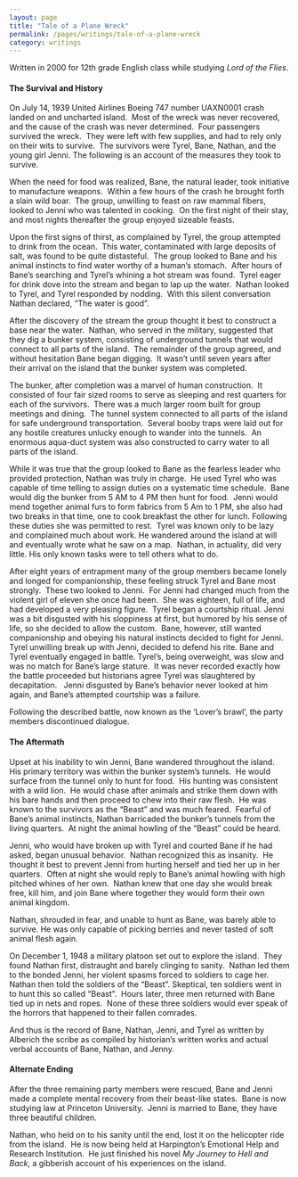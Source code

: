 ```yaml
---
layout: page
title: "Tale of a Plane Wreck"
permalink: /pages/writings/tale-of-a-plane-wreck
category: writings
---
```

<!-- wp:paragraph {"textColor":"very-dark-gray","backgroundColor":"very-light-gray","fontSize":"small"} -->
<p class="has-text-color has-background has-small-font-size has-very-dark-gray-color has-very-light-gray-background-color">Written in 2000 for 12th grade English class while studying <em>Lord of the Flies</em>.</p>
<!-- /wp:paragraph -->

<!-- wp:heading {"level":4} -->
<h4>The Survival and History&nbsp;&nbsp;&nbsp;&nbsp;&nbsp;&nbsp; </h4>
<!-- /wp:heading -->

<!-- wp:paragraph -->
<p>On July 14, 1939 United Airlines Boeing 747 number UAXN0001
crash landed on and uncharted island.&nbsp;
Most of the wreck was never recovered, and the cause of the crash was
never determined.&nbsp; Four passengers
survived the wreck.&nbsp; They were left with
few supplies, and had to rely only on their wits to survive.&nbsp; The survivors were Tyrel, Bane, Nathan, and
the young girl Jenni. The following is an account of the measures they took to
survive.</p>
<!-- /wp:paragraph -->

<!-- wp:paragraph -->
<p>When the need for food was realized, Bane, the natural
leader, took initiative to manufacture weapons.&nbsp;
Within a few hours of the crash he brought forth a slain wild boar.&nbsp; The group, unwilling to feast on raw mammal
fibers, looked to Jenni who was talented in cooking.&nbsp; On the first night of their stay, and most
nights thereafter the group enjoyed sizeable feasts.</p>
<!-- /wp:paragraph -->

<!-- wp:paragraph -->
<p>Upon the first signs of thirst, as complained by Tyrel, the group attempted to drink from the ocean.  This water, contaminated with large deposits of salt, was found to be quite distasteful.  The group looked to Bane and his animal instincts to find water worthy of a human’s stomach.  After hours of Bane’s searching and Tyrel’s whining a hot stream was found.  Tyrel eager for drink dove into the stream and began to lap up the water.  Nathan looked to Tyrel, and Tyrel responded by nodding.  With this silent conversation Nathan declared, “The water is good”.</p>
<!-- /wp:paragraph -->

<!-- wp:paragraph -->
<p>After the discovery of the stream the group thought it best
to construct a base near the water.&nbsp;
Nathan, who served in the military, suggested that they dig a bunker system,
consisting of underground tunnels that would connect to all parts of the
island.&nbsp; The remainder of the group
agreed, and without hesitation Bane began digging.&nbsp; It wasn’t until seven years after their
arrival on the island that the bunker system was completed.&nbsp; </p>
<!-- /wp:paragraph -->

<!-- wp:paragraph -->
<p>The bunker, after completion was a marvel of human
construction.&nbsp; It consisted of four fair
sized rooms to serve as sleeping and rest quarters for each of the
survivors.&nbsp; There was a much larger room
built for group meetings and dining.&nbsp; The
tunnel system connected to all parts of the island for safe underground
transportation.&nbsp; Several booby traps were
laid out for any hostile creatures unlucky enough to wander into the
tunnels.&nbsp; An enormous aqua-duct system
was also constructed to carry water to all parts of the island.</p>
<!-- /wp:paragraph -->

<!-- wp:paragraph -->
<p>While it was true that the group looked to Bane as the
fearless leader who provided protection, Nathan was truly in charge.&nbsp; He used Tyrel who was capable of time telling
to assign duties on a systematic time schedule.&nbsp;
Bane would dig the bunker from 5 AM to 4 PM then hunt for food.&nbsp; Jenni would mend together animal furs to form
fabrics from 5 Am to 1 PM, she also had two breaks in that time, one to cook
breakfast the other for lunch. Following these duties she was permitted to rest.&nbsp; Tyrel was known only to be lazy and
complained much about work. He wandered around the island at will and
eventually wrote what he saw on a map.&nbsp;
Nathan, in actuality, did very little. His only known tasks were to tell
others what to do.</p>
<!-- /wp:paragraph -->

<!-- wp:paragraph -->
<p>After eight years of entrapment many of the group members
became lonely and longed for companionship, these feeling struck Tyrel and Bane
most strongly.&nbsp; These two looked to
Jenni.&nbsp; For Jenni had changed much from
the violent girl of eleven she once had been.&nbsp;
She was eighteen, full of life, and had developed a very pleasing
figure.&nbsp; Tyrel began a courtship ritual.
Jenni was a bit disgusted with his sloppiness at first, but humored by his
sense of life, so she decided to allow the custom.&nbsp; Bane, however, still wanted companionship and
obeying his natural instincts decided to fight for Jenni.&nbsp; Tyrel unwilling break up with Jenni, decided
to defend his rite. Bane and Tyrel eventually engaged in battle. Tyrel’s, being
overweight, was slow and was no match for Bane’s large stature.&nbsp; It was never recorded exactly how the battle
proceeded but historians agree Tyrel was slaughtered by decapitation.&nbsp;&nbsp; Jenni disgusted by Bane’s behavior never looked
at him again, and Bane’s attempted courtship was a failure.</p>
<!-- /wp:paragraph -->

<!-- wp:paragraph -->
<p>Following the described battle, now known as the ‘Lover’s
brawl’, the party members discontinued dialogue.</p>
<!-- /wp:paragraph -->

<!-- wp:heading {"level":4} -->
<h4>The Aftermath</h4>
<!-- /wp:heading -->

<!-- wp:paragraph -->
<p>Upset at his inability to win Jenni, Bane wandered
throughout the island.&nbsp; His primary
territory was within the bunker system’s tunnels.&nbsp; He would surface from the tunnel only to hunt
for food.&nbsp; His hunting was consistent
with a wild lion.&nbsp; He would chase after
animals and strike them down with his bare hands and then proceed to chew into
their raw flesh.&nbsp; He was known to the
survivors as the “Beast” and was much feared.&nbsp;
Fearful of Bane’s animal instincts, Nathan barricaded the bunker’s
tunnels from the living quarters.&nbsp; At
night the animal howling of the “Beast” could be heard.</p>
<!-- /wp:paragraph -->

<!-- wp:paragraph -->
<p>Jenni, who would have broken up with Tyrel and courted Bane
if he had asked, began unusual behavior.&nbsp;
Nathan recognized this as insanity.&nbsp;
He thought it best to prevent Jenni from hurting herself and tied her up
in her quarters.&nbsp; Often at night she
would reply to Bane’s animal howling with high pitched whines of her own.&nbsp; Nathan knew that one day she would break
free, kill him, and join Bane where together they would form their own animal
kingdom.</p>
<!-- /wp:paragraph -->

<!-- wp:paragraph -->
<p>Nathan, shrouded in fear, and unable to hunt as Bane, was
barely able to survive. He was only capable of picking berries and never tasted
of soft animal flesh again. </p>
<!-- /wp:paragraph -->

<!-- wp:paragraph -->
<p>On December 1, 1948 a military platoon set out to explore
the island.&nbsp; They found Nathan first,
distraught and barely clinging to sanity.&nbsp;
Nathan led them to the bonded Jenni, her violent spasms forced to soldiers
to cage her.&nbsp; Nathan then told the
soldiers of the “Beast”. Skeptical, ten soldiers went in to hunt this so called
“Beast”.&nbsp; Hours later, three men returned
with Bane tied up in nets and ropes.&nbsp;
None of these three soldiers would ever speak of the horrors that
happened to their fallen comrades.</p>
<!-- /wp:paragraph -->

<!-- wp:paragraph -->
<p>And thus is the record of Bane, Nathan, Jenni, and Tyrel as
written by Alberich the scribe as compiled by historian’s written works and
actual verbal accounts of Bane, Nathan, and Jenny.</p>
<!-- /wp:paragraph -->

<!-- wp:heading {"level":4} -->
<h4>Alternate Ending</h4>
<!-- /wp:heading -->

<!-- wp:paragraph -->
<p>After the three remaining party members were rescued, Bane
and Jenni made a complete mental recovery from their beast-like states.&nbsp; Bane is now studying law at Princeton University.&nbsp; Jenni is married to Bane, they have three
beautiful children.</p>
<!-- /wp:paragraph -->

<!-- wp:paragraph -->
<p>Nathan, who held on to his sanity until the end, lost it on
the helicopter ride from the island.&nbsp; He
is now being held at Harpington’s Emotional Help and Research Institution.&nbsp; He just finished his novel <em>My Journey to Hell and Back</em>, a gibberish
account of his experiences on the island.</p>
<!-- /wp:paragraph -->
